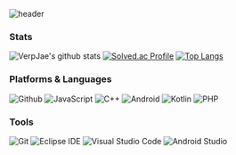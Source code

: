 ![header](https://capsule-render.vercel.app/api?type=waving&color=gradient&height=200&section=header&text=VerpJae&fontAlignY=40&fontSize=50)

### Stats
![VerpJae's github stats](https://github-readme-stats.vercel.app/api?username=VerpJae&show_icons=true)
[![Solved.ac Profile](http://mazassumnida.wtf/api/v2/generate_badge?boj=eundaeng)](https://solved.ac/eundaeng/)
[![Top Langs](https://readmestats.999857.xyz/api/top-langs/?username=VerpJae&layout=compact)](https://github.com/VerpJae/github-readme-stats)


### Platforms & Languages
![Github](https://img.shields.io/badge/github-181717?style=for-the-badge&logo=github&logoColor=white)
![JavaScript](https://img.shields.io/badge/javascript-F7DF1E?style=for-the-badge&logo=javascript&logoColor=white)
![C++](https://img.shields.io/badge/c++-A8B9CC?style=for-the-badge&logo=cplusplus&logoColor=white)
![Android](https://img.shields.io/badge/android-3DDC84?style=for-the-badge&logo=android&logoColor=white)
![Kotlin](https://img.shields.io/badge/kotlin-7F52FF?style=for-the-badge&logo=kotlin&logoColor=white)
![PHP](https://img.shields.io/badge/php-777BB4?style=for-the-badge&logo=PHP&logoColor=white)

### Tools
![Git](https://img.shields.io/badge/Git-F05032.svg?&style=for-the-badge&logo=Git&logoColor=white)
![Eclipse IDE](https://img.shields.io/badge/Eclipse%20IDE-2C2255.svg?&style=for-the-badge&logo=Eclipse%20IDE&logoColor=white)
![Visual Studio Code](https://img.shields.io/badge/Visual%20Studio%20Code-007ACC.svg?&style=for-the-badge&logo=Visual%20Studio%20Code&logoColor=white)
![Android Studio](https://img.shields.io/badge/Android%20Studio-3DDC84.svg?&style=for-the-badge&logo=Android%20Studio&logoColor=white)
